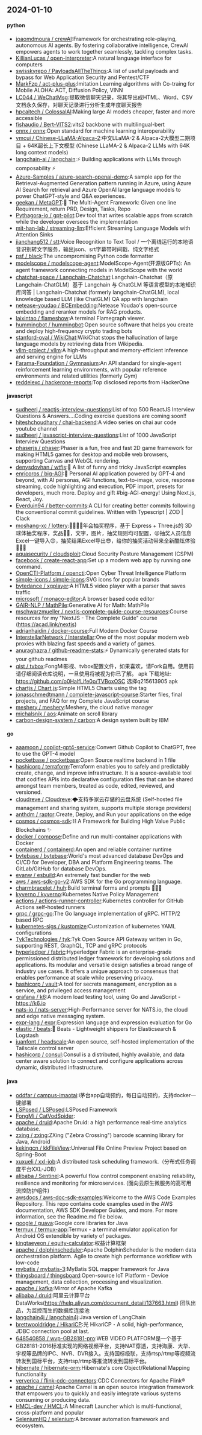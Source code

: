 ## 2024-01-10

#### python
* [joaomdmoura / crewAI](https://github.com/joaomdmoura/crewAI):Framework for orchestrating role-playing, autonomous AI agents. By fostering collaborative intelligence, CrewAI empowers agents to work together seamlessly, tackling complex tasks.
* [KillianLucas / open-interpreter](https://github.com/KillianLucas/open-interpreter):A natural language interface for computers
* [swisskyrepo / PayloadsAllTheThings](https://github.com/swisskyrepo/PayloadsAllTheThings):A list of useful payloads and bypass for Web Application Security and Pentest/CTF
* [MarkFzp / act-plus-plus](https://github.com/MarkFzp/act-plus-plus):Imitation Learning algorithms with Co-traing for Mobile ALOHA: ACT, Diffusion Policy, VINN
* [LC044 / WeChatMsg](https://github.com/LC044/WeChatMsg):提取微信聊天记录，将其导出成HTML、Word、CSV文档永久保存，对聊天记录进行分析生成年度聊天报告
* [hpcaitech / ColossalAI](https://github.com/hpcaitech/ColossalAI):Making large AI models cheaper, faster and more accessible
* [fishaudio / Bert-VITS2](https://github.com/fishaudio/Bert-VITS2):vits2 backbone with multilingual-bert
* [onnx / onnx](https://github.com/onnx/onnx):Open standard for machine learning interoperability
* [ymcui / Chinese-LLaMA-Alpaca-2](https://github.com/ymcui/Chinese-LLaMA-Alpaca-2):中文LLaMA-2 & Alpaca-2大模型二期项目 + 64K超长上下文模型 (Chinese LLaMA-2 & Alpaca-2 LLMs with 64K long context models)
* [langchain-ai / langchain](https://github.com/langchain-ai/langchain):⚡ Building applications with LLMs through composability ⚡
* [Azure-Samples / azure-search-openai-demo](https://github.com/Azure-Samples/azure-search-openai-demo):A sample app for the Retrieval-Augmented Generation pattern running in Azure, using Azure AI Search for retrieval and Azure OpenAI large language models to power ChatGPT-style and Q&A experiences.
* [geekan / MetaGPT](https://github.com/geekan/MetaGPT):🌟 The Multi-Agent Framework: Given one line Requirement, return PRD, Design, Tasks, Repo
* [Pythagora-io / gpt-pilot](https://github.com/Pythagora-io/gpt-pilot):Dev tool that writes scalable apps from scratch while the developer oversees the implementation
* [mit-han-lab / streaming-llm](https://github.com/mit-han-lab/streaming-llm):Efficient Streaming Language Models with Attention Sinks
* [jianchang512 / stt](https://github.com/jianchang512/stt):Voice Recognition to Text Tool / 一个离线运行的本地语音识别转文字服务，输出json、srt字幕带时间戳、纯文字格式
* [psf / black](https://github.com/psf/black):The uncompromising Python code formatter
* [modelscope / modelscope-agent](https://github.com/modelscope/modelscope-agent):ModelScope-Agent(开源版GPTs): An agent framework connecting models in ModelScope with the world
* [chatchat-space / Langchain-Chatchat](https://github.com/chatchat-space/Langchain-Chatchat):Langchain-Chatchat（原Langchain-ChatGLM）基于 Langchain 与 ChatGLM 等语言模型的本地知识库问答 | Langchain-Chatchat (formerly langchain-ChatGLM), local knowledge based LLM (like ChatGLM) QA app with langchain
* [netease-youdao / BCEmbedding](https://github.com/netease-youdao/BCEmbedding):Netease Youdao's open-source embedding and reranker models for RAG products.
* [laixintao / flameshow](https://github.com/laixintao/flameshow):A terminal Flamegraph viewer.
* [hummingbot / hummingbot](https://github.com/hummingbot/hummingbot):Open source software that helps you create and deploy high-frequency crypto trading bots
* [stanford-oval / WikiChat](https://github.com/stanford-oval/WikiChat):WikiChat stops the hallucination of large language models by retrieving data from Wikipedia.
* [vllm-project / vllm](https://github.com/vllm-project/vllm):A high-throughput and memory-efficient inference and serving engine for LLMs
* [Farama-Foundation / Gymnasium](https://github.com/Farama-Foundation/Gymnasium):An API standard for single-agent reinforcement learning environments, with popular reference environments and related utilities (formerly Gym)
* [reddelexc / hackerone-reports](https://github.com/reddelexc/hackerone-reports):Top disclosed reports from HackerOne

#### javascript
* [sudheerj / reactjs-interview-questions](https://github.com/sudheerj/reactjs-interview-questions):List of top 500 ReactJS Interview Questions & Answers....Coding exercise questions are coming soon!!
* [hiteshchoudhary / chai-backend](https://github.com/hiteshchoudhary/chai-backend):A video series on chai aur code youtube channel
* [sudheerj / javascript-interview-questions](https://github.com/sudheerj/javascript-interview-questions):List of 1000 JavaScript Interview Questions
* [phaserjs / phaser](https://github.com/phaserjs/phaser):Phaser is a fun, free and fast 2D game framework for making HTML5 games for desktop and mobile web browsers, supporting Canvas and WebGL rendering.
* [denysdovhan / wtfjs](https://github.com/denysdovhan/wtfjs):🤪 A list of funny and tricky JavaScript examples
* [enricoros / big-AGI](https://github.com/enricoros/big-AGI):💬 Personal AI application powered by GPT-4 and beyond, with AI personas, AGI functions, text-to-image, voice, response streaming, code highlighting and execution, PDF import, presets for developers, much more. Deploy and gift #big-AGI-energy! Using Next.js, React, Joy.
* [Everduin94 / better-commits](https://github.com/Everduin94/better-commits):A CLI for creating better commits following the conventional commit guidelines. Written with Typescript | ZOD | Clack
* [moshang-xc / lottery](https://github.com/moshang-xc/lottery):🎉🌟✨🎈年会抽奖程序，基于 Express + Three.js的 3D 球体抽奖程序，奖品🧧🎁，文字，图片，抽奖规则均可配置，😜抽奖人员信息Excel一键导入😍，抽奖结果Excel导出😎，给你的抽奖活动带来全新酷炫体验🚀🚀🚀
* [aquasecurity / cloudsploit](https://github.com/aquasecurity/cloudsploit):Cloud Security Posture Management (CSPM)
* [facebook / create-react-app](https://github.com/facebook/create-react-app):Set up a modern web app by running one command.
* [OpenCTI-Platform / opencti](https://github.com/OpenCTI-Platform/opencti):Open Cyber Threat Intelligence Platform
* [simple-icons / simple-icons](https://github.com/simple-icons/simple-icons):SVG icons for popular brands
* [bytedance / xgplayer](https://github.com/bytedance/xgplayer):A HTML5 video player with a parser that saves traffic
* [microsoft / monaco-editor](https://github.com/microsoft/monaco-editor):A browser based code editor
* [GAIR-NLP / MathPile](https://github.com/GAIR-NLP/MathPile):Generative AI for Math: MathPile
* [mschwarzmueller / nextjs-complete-guide-course-resources](https://github.com/mschwarzmueller/nextjs-complete-guide-course-resources):Course resources for my "NextJS - The Complete Guide" course (https://acad.link/nextjs)
* [adrianhajdin / docker-course](https://github.com/adrianhajdin/docker-course):Full Modern Docker Course
* [InterstellarNetwork / Interstellar](https://github.com/InterstellarNetwork/Interstellar):One of the most popular modern web proxies with blazing fast speeds and a variety of games.
* [anuraghazra / github-readme-stats](https://github.com/anuraghazra/github-readme-stats):⚡ Dynamically generated stats for your github readmes
* [qist / tvbox](https://github.com/qist/tvbox):FongMi影视、tvbox配置文件，如果喜欢，请Fork自用。使用前请仔细阅读仓库说明，一旦使用将被视为你已了解。 apk 下载地址: https://github.com/o0HalfLife0o/TVBoxOSC 选择q215613905 apk
* [chartjs / Chart.js](https://github.com/chartjs/Chart.js):Simple HTML5 Charts using the <canvas> tag
* [jonasschmedtmann / complete-javascript-course](https://github.com/jonasschmedtmann/complete-javascript-course):Starter files, final projects, and FAQ for my Complete JavaScript course
* [meshery / meshery](https://github.com/meshery/meshery):Meshery, the cloud native manager
* [michalsnik / aos](https://github.com/michalsnik/aos):Animate on scroll library
* [carbon-design-system / carbon](https://github.com/carbon-design-system/carbon):A design system built by IBM

#### go
* [aaamoon / copilot-gpt4-service](https://github.com/aaamoon/copilot-gpt4-service):Convert Github Copilot to ChatGPT, free to use the GPT-4 model
* [pocketbase / pocketbase](https://github.com/pocketbase/pocketbase):Open Source realtime backend in 1 file
* [hashicorp / terraform](https://github.com/hashicorp/terraform):Terraform enables you to safely and predictably create, change, and improve infrastructure. It is a source-available tool that codifies APIs into declarative configuration files that can be shared amongst team members, treated as code, edited, reviewed, and versioned.
* [cloudreve / Cloudreve](https://github.com/cloudreve/Cloudreve):🌩支持多家云存储的云盘系统 (Self-hosted file management and sharing system, supports multiple storage providers)
* [anthdm / raptor](https://github.com/anthdm/raptor):Create, Deploy, and Run your applications on the edge
* [cosmos / cosmos-sdk](https://github.com/cosmos/cosmos-sdk):⛓️ A Framework for Building High Value Public Blockchains ✨
* [docker / compose](https://github.com/docker/compose):Define and run multi-container applications with Docker
* [containerd / containerd](https://github.com/containerd/containerd):An open and reliable container runtime
* [bytebase / bytebase](https://github.com/bytebase/bytebase):World's most advanced database DevOps and CI/CD for Developer, DBA and Platform Engineering teams. The GitLab/GitHub for database DevOps.
* [evanw / esbuild](https://github.com/evanw/esbuild):An extremely fast bundler for the web
* [aws / aws-sdk-go-v2](https://github.com/aws/aws-sdk-go-v2):AWS SDK for the Go programming language.
* [charmbracelet / huh](https://github.com/charmbracelet/huh):Build terminal forms and prompts 🤷🏻‍♀️
* [kyverno / kyverno](https://github.com/kyverno/kyverno):Kubernetes Native Policy Management
* [actions / actions-runner-controller](https://github.com/actions/actions-runner-controller):Kubernetes controller for GitHub Actions self-hosted runners
* [grpc / grpc-go](https://github.com/grpc/grpc-go):The Go language implementation of gRPC. HTTP/2 based RPC
* [kubernetes-sigs / kustomize](https://github.com/kubernetes-sigs/kustomize):Customization of kubernetes YAML configurations
* [TykTechnologies / tyk](https://github.com/TykTechnologies/tyk):Tyk Open Source API Gateway written in Go, supporting REST, GraphQL, TCP and gRPC protocols
* [hyperledger / fabric](https://github.com/hyperledger/fabric):Hyperledger Fabric is an enterprise-grade permissioned distributed ledger framework for developing solutions and applications. Its modular and versatile design satisfies a broad range of industry use cases. It offers a unique approach to consensus that enables performance at scale while preserving privacy.
* [hashicorp / vault](https://github.com/hashicorp/vault):A tool for secrets management, encryption as a service, and privileged access management
* [grafana / k6](https://github.com/grafana/k6):A modern load testing tool, using Go and JavaScript - https://k6.io
* [nats-io / nats-server](https://github.com/nats-io/nats-server):High-Performance server for NATS.io, the cloud and edge native messaging system.
* [expr-lang / expr](https://github.com/expr-lang/expr):Expression language and expression evaluation for Go
* [elastic / beats](https://github.com/elastic/beats):🐠 Beats - Lightweight shippers for Elasticsearch & Logstash
* [juanfont / headscale](https://github.com/juanfont/headscale):An open source, self-hosted implementation of the Tailscale control server
* [hashicorp / consul](https://github.com/hashicorp/consul):Consul is a distributed, highly available, and data center aware solution to connect and configure applications across dynamic, distributed infrastructure.

#### java
* [oddfar / campus-imaotai](https://github.com/oddfar/campus-imaotai):i茅台app自动预约，每日自动预约，支持docker一键部署
* [LSPosed / LSPosed](https://github.com/LSPosed/LSPosed):LSPosed Framework
* [FongMi / CatVodSpider](https://github.com/FongMi/CatVodSpider):
* [apache / druid](https://github.com/apache/druid):Apache Druid: a high performance real-time analytics database.
* [zxing / zxing](https://github.com/zxing/zxing):ZXing ("Zebra Crossing") barcode scanning library for Java, Android
* [kekingcn / kkFileView](https://github.com/kekingcn/kkFileView):Universal File Online Preview Project based on Spring-Boot
* [xuxueli / xxl-job](https://github.com/xuxueli/xxl-job):A distributed task scheduling framework.（分布式任务调度平台XXL-JOB）
* [alibaba / Sentinel](https://github.com/alibaba/Sentinel):A powerful flow control component enabling reliability, resilience and monitoring for microservices. (面向云原生微服务的高可用流控防护组件)
* [awsdocs / aws-doc-sdk-examples](https://github.com/awsdocs/aws-doc-sdk-examples):Welcome to the AWS Code Examples Repository. This repo contains code examples used in the AWS documentation, AWS SDK Developer Guides, and more. For more information, see the Readme.md file below.
* [google / guava](https://github.com/google/guava):Google core libraries for Java
* [termux / termux-app](https://github.com/termux/termux-app):Termux - a terminal emulator application for Android OS extendible by variety of packages.
* [kingtaeyeon / equity-calculator](https://github.com/kingtaeyeon/equity-calculator):权益计算框架
* [apache / dolphinscheduler](https://github.com/apache/dolphinscheduler):Apache DolphinScheduler is the modern data orchestration platform. Agile to create high performance workflow with low-code
* [mybatis / mybatis-3](https://github.com/mybatis/mybatis-3):MyBatis SQL mapper framework for Java
* [thingsboard / thingsboard](https://github.com/thingsboard/thingsboard):Open-source IoT Platform - Device management, data collection, processing and visualization.
* [apache / kafka](https://github.com/apache/kafka):Mirror of Apache Kafka
* [alibaba / druid](https://github.com/alibaba/druid):阿里云计算平台DataWorks(https://help.aliyun.com/document_detail/137663.html) 团队出品，为监控而生的数据库连接池
* [langchain4j / langchain4j](https://github.com/langchain4j/langchain4j):Java version of LangChain
* [brettwooldridge / HikariCP](https://github.com/brettwooldridge/HikariCP):光 HikariCP・A solid, high-performance, JDBC connection pool at last.
* [648540858 / wvp-GB28181-pro](https://github.com/648540858/wvp-GB28181-pro):WEB VIDEO PLATFORM是一个基于GB28181-2016标准实现的网络视频平台，支持NAT穿透，支持海康、大华、宇视等品牌的IPC、NVR、DVR接入。支持国标级联，支持rtsp/rtmp等视频流转发到国标平台，支持rtsp/rtmp等推流转发到国标平台。
* [hibernate / hibernate-orm](https://github.com/hibernate/hibernate-orm):Hibernate's core Object/Relational Mapping functionality
* [ververica / flink-cdc-connectors](https://github.com/ververica/flink-cdc-connectors):CDC Connectors for Apache Flink®
* [apache / camel](https://github.com/apache/camel):Apache Camel is an open source integration framework that empowers you to quickly and easily integrate various systems consuming or producing data.
* [HMCL-dev / HMCL](https://github.com/HMCL-dev/HMCL):A Minecraft Launcher which is multi-functional, cross-platform and popular
* [SeleniumHQ / selenium](https://github.com/SeleniumHQ/selenium):A browser automation framework and ecosystem.
